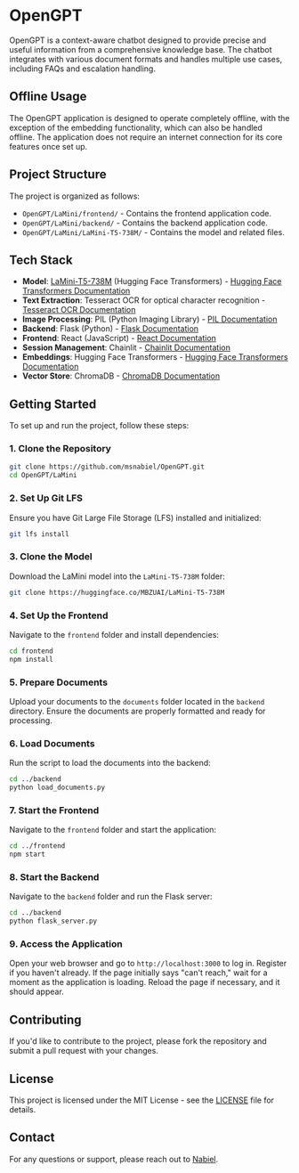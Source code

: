 # OpenGPT

OpenGPT is a context-aware chatbot designed to provide precise and useful information from a comprehensive knowledge base. The chatbot integrates with various document formats and handles multiple use cases, including FAQs and escalation handling.

## Offline Usage

The OpenGPT application is designed to operate completely offline, with the exception of the embedding functionality, which can also be handled offline. The application does not require an internet connection for its core features once set up.

## Project Structure

The project is organized as follows:

- `OpenGPT/LaMini/frontend/` - Contains the frontend application code.
- `OpenGPT/LaMini/backend/` - Contains the backend application code.
- `OpenGPT/LaMini/LaMini-T5-738M/` - Contains the model and related files.



## Tech Stack

- **Model**: [LaMini-T5-738M](https://huggingface.co/MBZUAI/LaMini-T5-738M) (Hugging Face Transformers) - [Hugging Face Transformers Documentation](https://huggingface.co/docs/transformers/index)
- **Text Extraction**: Tesseract OCR for optical character recognition - [Tesseract OCR Documentation](https://github.com/tesseract-ocr/tesseract)
- **Image Processing**: PIL (Python Imaging Library) - [PIL Documentation](https://pillow.readthedocs.io/en/stable/)
- **Backend**: Flask (Python) - [Flask Documentation](https://flask.palletsprojects.com/en/latest/)
- **Frontend**: React (JavaScript) - [React Documentation](https://reactjs.org/docs/getting-started.html)
- **Session Management**: Chainlit - [Chainlit Documentation](https://docs.chainlit.io/)
- **Embeddings**: Hugging Face Transformers - [Hugging Face Transformers Documentation](https://huggingface.co/docs/transformers/index)
- **Vector Store**: ChromaDB - [ChromaDB Documentation](https://docs.trychroma.com/)


## Getting Started

To set up and run the project, follow these steps:

### 1. Clone the Repository

```bash
git clone https://github.com/msnabiel/OpenGPT.git
cd OpenGPT/LaMini
```

### 2. Set Up Git LFS

Ensure you have Git Large File Storage (LFS) installed and initialized:

```bash
git lfs install
```

### 3. Clone the Model

Download the LaMini model into the `LaMini-T5-738M` folder:

```bash
git clone https://huggingface.co/MBZUAI/LaMini-T5-738M
```

### 4. Set Up the Frontend

Navigate to the `frontend` folder and install dependencies:

```bash
cd frontend
npm install
```

### 5. Prepare Documents

Upload your documents to the `documents` folder located in the `backend` directory. Ensure the documents are properly formatted and ready for processing.

### 6. Load Documents

Run the script to load the documents into the backend:

```bash
cd ../backend
python load_documents.py
```

### 7. Start the Frontend

Navigate to the `frontend` folder and start the application:

```bash
cd ../frontend
npm start
```

### 8. Start the Backend

Navigate to the `backend` folder and run the Flask server:

```bash
cd ../backend
python flask_server.py
```

### 9. Access the Application

Open your web browser and go to `http://localhost:3000` to log in. Register if you haven't already. If the page initially says "can't reach," wait for a moment as the application is loading. Reload the page if necessary, and it should appear.

## Contributing

If you'd like to contribute to the project, please fork the repository and submit a pull request with your changes.

## License

This project is licensed under the MIT License - see the [LICENSE](LICENSE) file for details.

## Contact

For any questions or support, please reach out to [Nabiel](mailto:msyednabiel@gmail.com).

